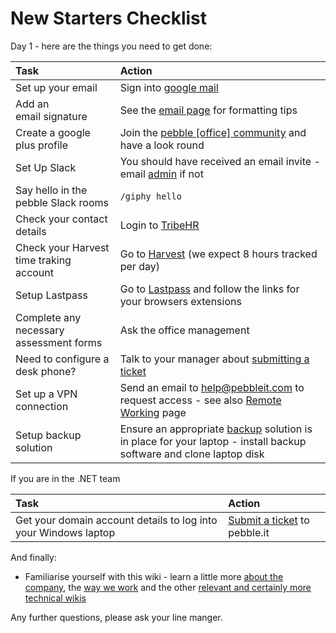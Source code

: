 # New Starters Checklist

Day 1 - here are the things you need to get done:

|Task|Action|
|:---|:-----|
|Set up your email|Sign into [google mail](https://mail.pebblecode.com)|
|Add an email signature|See the [email page](/great-place-to-work/policies/systems/email.md) for formatting tips|
|Create a google plus profile|Join the [pebble [office] community](https://plus.google.com/communities/106223767401107221867) and have a look round|
|Set Up Slack|You should have received an email invite - email [admin](mailto:admin@pebblecode.com) if not|
|Say hello in the pebble Slack rooms|`/giphy hello`|
|Check your contact details|Login to [TribeHR](http://pebblecode.mytribehr.com)|
|Check your Harvest time traking account|Go to [Harvest](https://pebblecode.harvestapp.com) (we expect 8 hours tracked per day)|
|Setup Lastpass|Go to [Lastpass](https://lastpass.com/) and follow the links for your browsers extensions|
|Complete any necessary assessment forms|Ask the office management|
|Need to configure a desk phone?|Talk to your manager about [submitting a ticket](mailto:support@pebbleit.com)
|Set up a VPN connection|Send an email to help@pebbleit.com to request access - see also [Remote Working](/great-place-to-work/policies/systems/remote-working-systems.md) page|
|Setup backup solution|Ensure an appropriate [backup](/great-place-to-work/policies/tech-wiki/backups.md) solution is in place for your laptop - install backup software and clone laptop disk|

If you are in the .NET team

|Task|Action|
|:---|:-----|
|Get your domain account details to log into your Windows laptop|[Submit a ticket](mailto:support@pebbleit.com) to pebble.it|

And finally:

- Familiarise yourself with this wiki - learn a little more [about the company](/great-place-to-work/policies/company/readme.md), the [way we work](/great-place-to-work/policies/company/way-we-work.md) and the other [relevant and certainly more technical wikis](/great-place-to-work/policies/tech-wiki/readme.md)

Any further questions, please ask your line manger. 
